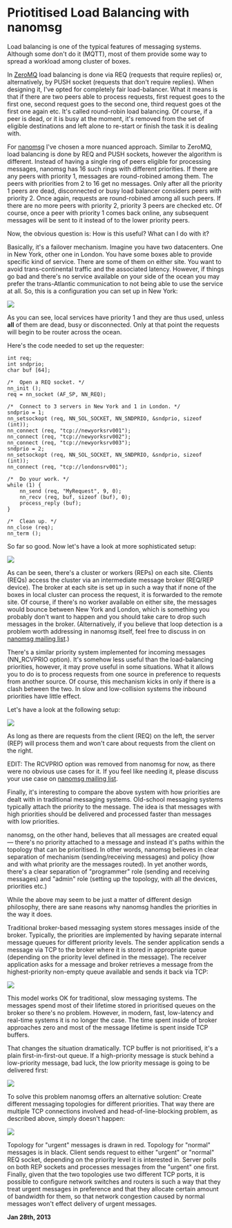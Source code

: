 # Priotitised Load Balancing with nanomsg



Load balancing is one of the typical features of messaging systems. Although some don't do it (MQTT), most of them provide some way to spread a workload among cluster of boxes.

In [ZeroMQ](http://www.zeromq.org) load balancing is done via REQ (requests that require replies) or, alternatively, by PUSH socket (requests that don't require replies). When designing it, I've opted for completely fair load-balancer. What it means is that if there are two peers able to process requests, first request goes to the first one, second request goes to the second one, third request goes ot the first one again etc. It's called round-robin load balancing. Of course, if a peer is dead, or it is busy at the moment, it's removed from the set of eligible destinations and left alone to re-start or finish the task it is dealing with.

For [nanomsg](http://nanomsg.org) I've chosen a more nuanced approach. Similar to ZeroMQ, load balancing is done by REQ and PUSH sockets, however the algorithm is different. Instead of having a single ring of peers eligible for processing messages, nanomsg has 16 such rings with different priorities. If there are any peers with priority 1, messages are round-robined among them. The peers with priorities from 2 to 16 get no messages. Only after all the priority 1 peers are dead, disconnected or busy load balancer considers peers with priority 2. Once again, requests are round-robined among all such peers. If there are no more peers with priority 2, priority 3 peers are checked etc. Of course, once a peer with priority 1 comes back online, any subsequent messages will be sent to it instead of to the lower priority peers.

Now, the obvious question is: How is this useful? What can I do with it?

Basically, it's a failover mechanism. Imagine you have two datacenters. One in New York, other one in London. You have some boxes able to provide specific kind of service. There are some of them on either site. You want to avoid trans-continental traffic and the associated latency. However, if things go bad and there's no service available on your side of the ocean you may prefer the trans-Atlantic communication to not being able to use the service at all. So, this is a configuration you can set up in New York:

![](prio1.png)

As you can see, local services have priority 1 and they are thus used, unless **all** of them are dead, busy or disconnected. Only at that point the requests will begin to be router across the ocean.

Here's the code needed to set up the requester:

    int req;
    int sndprio;
    char buf [64];
    
    /*  Open a REQ socket. */
    nn_init ();
    req = nn_socket (AF_SP, NN_REQ);
    
    /*  Connect to 3 servers in New York and 1 in London. */
    sndprio = 1;
    nn_setsockopt (req, NN_SOL_SOCKET, NN_SNDPRIO, &sndprio, sizeof (int));
    nn_connect (req, "tcp://newyorksrv001");
    nn_connect (req, "tcp://newyorksrv002");
    nn_connect (req, "tcp://newyorksrv003");
    sndprio = 2;
    nn_setsockopt (req, NN_SOL_SOCKET, NN_SNDPRIO, &sndprio, sizeof (int));
    nn_connect (req, "tcp://londonsrv001");
    
    /*  Do your work. */
    while (1) {
        nn_send (req, "MyRequest", 9, 0);
        nn_recv (req, buf, sizeof (buf), 0);
        process_reply (buf);
    }
    
    /*  Clean up. */
    nn_close (req);
    nn_term ();

So far so good. Now let's have a look at more sophisticated setup:

![](prio2.png)

As can be seen, there's a cluster or workers (REPs) on each site. Clients (REQs) access the cluster via an intermediate message broker (REQ/REP device). The broker at each site is set up in such a way that if none of the boxes in local cluster can process the request, it is forwarded to the remote site. Of course, if there's no worker available on either site, the messages would bounce between New York and London, which is something you probably don't want to happen and you should take care to drop such messages in the broker. (Alternatively, if you believe that loop detection is a problem worth addressing in nanomsg itself, feel free to discuss in on [nanomsg mailing list](http://www.freelists.org/list/nanomsg).)

There's a similar priority system implemented for incoming messages (NN\_RCVPRIO option). It's somehow less useful than the load-balancing priorities, however, it may prove useful in some situations. What it allows you to do is to process requests from one source in preference to requests from another source. Of course, this mechanism kicks in only if there is a clash between the two. In slow and low-collision systems the inbound priorities have little effect.

Let's have a look at the following setup:

![](prio3.png)

As long as there are requests from the client (REQ) on the left, the server (REP) will process them and won't care about requests from the client on the right.

EDIT: The RCVPRIO option was removed from nanomsg for now, as there were no obvious use cases for it. If you feel like needing it, please discuss your use case on [nanomsg mailing list](http://www.freelists.org/list/nanomsg).

Finally, it's interesting to compare the above system with how priorities are dealt with in traditional messaging systems. Old-school messaging systems typically attach the priority to the message. The idea is that messages with high priorities should be delivered and processed faster than messages with low priorities.

nanomsg, on the other hand, believes that all messages are created equal — there's no priority attached to a message and instead it's paths within the topology that can be prioritised. In other words, nanomsg believes in clear separation of mechanism (sending/receiving messages) and policy (how and with what priority are the messages routed). In yet another words, there's a clear separation of "programmer" role (sending and receiving messages) and "admin" role (setting up the topology, with all the devices, priorities etc.)

While the above may seem to be just a matter of different design philosophy, there are sane reasons why nanomsg handles the priorities in the way it does.

Traditional broker-based messaging system stores messages inside of the broker. Typically, the priorities are implemented by having separate internal message queues for different priority levels. The sender application sends a message via TCP to the broker where it is stored in appropriate queue (depending on the priority level defined in the message). The receiver application asks for a message and broker retrieves a message from the highest-priority non-empty queue available and sends it back via TCP:

![](prio4.png)

This model works OK for traditional, slow messaging systems. The messages spend most of their lifetime stored in prioritised queues on the broker so there's no problem. However, in modern, fast, low-latency and real-time systems it is no longer the case. The time spent inside of broker approaches zero and most of the message lifetime is spent inside TCP buffers.

That changes the situation dramatically. TCP buffer is not prioritised, it's a plain first-in-first-out queue. If a high-priority message is stuck behind a low-priority message, bad luck, the low priority message is going to be delivered first:

![](prio5.png)

To solve this problem nanomsg offers an alternative solution: Create different messaging topologies for different priorities. That way there are multiple TCP connections involved and head-of-line-blocking problem, as described above, simply doesn't happen:

![](prio6.png)

Topology for "urgent" messages is drawn in red. Topology for "normal" messages is in black. Client sends request to either "urgent" or "normal" REQ socket, depending on the priority level it is interested in. Server polls on both REP sockets and processes messages from the "urgent" one first. Finally, given that the two topologies use two different TCP ports, it is possible to configure network switches and routers is such a way that they treat urgent messages in preference and that they allocate certain amount of bandwidth for them, so that network congestion caused by normal messages won't effect delivery of urgent messages.

**Jan 28th, 2013**
